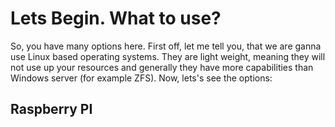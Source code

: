 # Lets Begin. What to use?

So, you have many options here. First off, let me tell you, that we are ganna use Linux based operating systems. They are light weight, meaning they will not use up your resources and generally they have more capabilities than Windows server (for example ZFS). Now, lets's see the options:

## Raspberry PI

